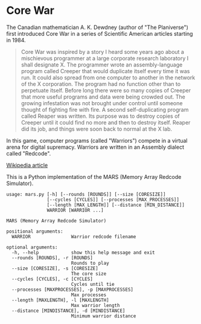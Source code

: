 
# Core War

The Canadian mathematician A. K. Dewdney (author of "The Planiverse") first
introduced Core War in a series of Scientific American articles
starting in 1984.

> Core War was inspired by a story I heard some years ago about a mischievous
> programmer at a large corporate research laboratory I shall designate X. The
> programmer wrote an assembly-language program called Creeper that would
> duplicate itself every time it was run. It could also spread from one
> computer to another in the network of the X corporation. The program had no
> function other than to perpetuate itself. Before long there were so many
> copies of Creeper that more useful programs and data were being crowded out.
> The growing infestation was not brought under control until someone thought
> of fighting fire with fire. A second self-duplicating program called Reaper
> was written.  Its purpose was to destroy copies of Creeper until it could
> find no more and then to destroy itself. Reaper did its job, and things were
> soon back to normal at the X lab.

In this game, computer programs (called "Warriors") compete in a virtual arena
for digital supremacy. Warriors are written in an Assembly dialect called
"Redcode".

[Wikipedia article](http://en.wikipedia.org/wiki/Core_War)

This is a Python implementation of the MARS (Memory Array Redcode Simulator).

    usage: mars.py [-h] [--rounds [ROUNDS]] [--size [CORESIZE]]
                   [--cycles [CYCLES]] [--processes [MAX_PROCESSES]]
                   [--length [MAX_LENGTH]] [--distance [MIN_DISTANCE]]
                   WARRIOR [WARRIOR ...]

    MARS (Memory Array Redcode Simulator)

    positional arguments:
      WARRIOR               Warrior redcode filename

    optional arguments:
      -h, --help            show this help message and exit
      --rounds [ROUNDS], -r [ROUNDS]
                            Rounds to play
      --size [CORESIZE], -s [CORESIZE]
                            The core size
      --cycles [CYCLES], -c [CYCLES]
                            Cycles until tie
      --processes [MAXPROCESSES], -p [MAXPROCESSES]
                            Max processes
      --length [MAXLENGTH], -l [MAXLENGTH]
                            Max warrior length
      --distance [MINDISTANCE], -d [MINDISTANCE]
                            Minimum warrior distance

